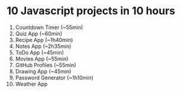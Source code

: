 # 10 Javascript projects in 10 hours
1. Countdown Timer (~55min)
2. Quiz App (~60min)
3. Recipe App (~1h40min)
4. Notes App (~2h35min)
5. ToDo App	 (~45min)
6. Movies App (~55min)
7. GitHub Profiles (~55min)
8. Drawing App (~45min)
9. Password Generator (~1h10min)
10. Weather App
